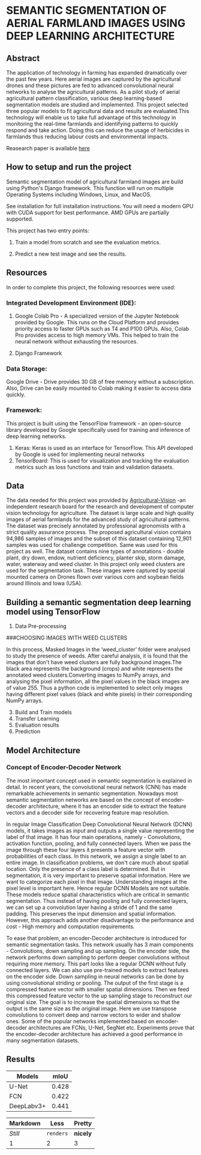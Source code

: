 # SEMANTIC SEGMENTATION OF AERIAL FARMLAND IMAGES USING DEEP LEARNING ARCHITECTURE

## Abstract 

The application of technology in farming has expanded dramatically over the past few years. Here aerial images are captured by the agricultural drones and these
pictures are fed to advanced convolutional neural networks to analyse the agricultural patterns. As a pilot study of aerial agricultural pattern classification,
various deep learning-based segmentation models are studied and implemented. This project selected
three popular models to fit agricultural data and results are evaluated.This technology will enable us to take full advantage of this technology in monitoring the real-time farmlands and identifying patterns to quickly respond and take action. Doing this can reduce the usage of herbicides in farmlands
thus reducing labour costs and environmental impacts.



Reasearch paper is available [here](https://github.com/HishamParol/DeepLearning-AerialFarmLand/blob/master/ResearchPaper.pdf)

## How to setup and run the project

Semantic segmentation model of agricultural farmland images are build using Python's Django framework. This function will run on multiple Operating Systems including Windows, Linux, and MacOS.

See installation for full installation instructions. You will need a modern GPU with CUDA support for best performance. AMD GPUs are partially supported.

This project has two entry points:
1. Train a model from scratch and see the evaluation metrics. 

2. Predict a new test image and see the results. 

## Resources

In order to complete this project, the following resources were used:

### Integrated Development Environment (IDE):
1. Google Colab Pro - A specialized version of the
Jupyter Notebook provided by Google. This runs on the Cloud Platform and provides priority access to
faster GPUs such as T4 and P100 GPUs. Also, Colab Pro provides access to high memory VMs. This
helped to train the neural network without exhausting the resources.

2. Django Framework

### Data Storage:
Google Drive - Drive provides 30 GB of free memory without a subscription. Also, Drive can be
easily mounted to Colab making it easier to access data quickly.

### Framework:
This project is built using the TensorFlow framework - an open-source library developed
by Google specifically used for training and inference of deep learning networks.
1. Keras: Keras is used as an interface for TensorFlow. This API developed by Google is used
for implementing neural networks
2. TensorBoard: This is used for visualization and tracking the evaluation metrics such as loss
functions and train and validation datasets.

## Data

The data needed for this project was provided by [Agricultural-Vision](https://www.agriculture-vision.com/agriculture-vision-2020/dataset)  -an independent research
board for the research and development of computer vision technology for agriculture. The dataset is
large scale and high quality images of aerial farmlands for the advanced study of agricultural patterns.
The dataset was precisely annotated by professional agronomists with a strict quality assurance process.
The proposed agricultural vision contains 94,986 samples of images and the subset of this dataset
containing 12,901 samples was used for challenge competition. Same was used for this project as well.
The dataset contains nine types of annotations - double plant, dry down, endow, nutrient deficiency,
planter skip, storm damage, water, waterway and weed cluster. In this project only weed clusters are
used for the segmentation task. These images were captured by special mounted camera on Drones
flown over various corn and soybean fields around Illinois and Iowa (USA).
## Building a semantic segmentation deep learning model using TensorFlow

1. Data Pre-processing

###CHOOSING IMAGES WITH WEED CLUSTERS

In this process, Masked Images in the ‘weed_cluster’ folder were analysed to study the presence of weeds. After careful analysis, it is found that the images that don't have weed clusters are fully background images.The black area represents the background (crops) and white represents the annotated weed clusters.Converting images to NumPy arrays, and analysing the pixel information, all the pixel values in the black images are of value 255. Thus a python code is implemented to select only images having different pixel values (black and white pixels) in their corresponding NumPy arrays.

3. Build and Train models
4. Transfer Learning
5. Evaluation results
6. Prediction 

## Model Architecture

### Concept of Encoder-Decoder Network

The most important concept used in semantic segmentation is explained in detail. In recent years, the convolutional neural network (CNN) has made remarkable achievements in semantic segmentation. Nowadays most semantic segmentation networks are based on the concept of encoder-decoder architecture, where it has an encoder side to extract the feature vectors and a decoder side for recovering feature map resolution.

In regular Image Classification Deep Convolutional Neural Network (DCNN) models, it takes images as input and outputs a single value representing the label of that image. It has four main operations, namely - Convolutions, activation function, pooling, and fully connected layers. When we pass the image through these four layers it presents a feature vector with probabilities of each class. In this network, we assign a single label to an entire image. In classification problems, we don't care much
about spatial location. Only the presence of a class label is determined. But in segmentation, it is very important to preserve spatial information. Here we want to categorize each pixel in that image. Understanding images at the pixel level is important here. Hence regular DCNN Models are not suitable. These models reduce spatial characteristics which are critical in semantic segmentation. Thus instead of having pooling and fully connected layers, we can set up a convolution layer having a stride of 1 and the same padding. This preserves the input dimension and spatial information. However, this approach adds another disadvantage to the performance and cost - High memory and computation requirements.

To ease that problem, an encoder-Decoder architecture is introduced for semantic segmentation tasks. This network usually has 3 main components - Convolutions, down sampling and up sampling. On the encoder side, the network performs down sampling to perform deeper convolutions without requiring more memory. This part looks like a regular DCNN without fully connected layers. We can also use pre-trained models to extract features on the encoder side. Down sampling in neural networks can be done by using convolutional striding or pooling. The output of the first stage is a compressed feature vector with smaller spatial dimensions. Then we feed this compressed feature vector to the up sampling stage to reconstruct our original size. The goal is to increase the spatial dimensions so that the output is the same size as the original image. Here we use transpose convolutions to convert deep and narrow vectors to wider and shallow ones. Some of the popular networks implemented based on encoder-decoder architectures are FCNs, U-Net, SegNet etc. Experiments prove that the encoder-decoder architecture has achieved a good performance in many segmentation datasets.

## Results

| Models       | mIoU         | 
| ------------- |:-------------:| 
| U-Net      | 0.428| 
| FCN     | 0.422      |   
| DeepLabv3+ | 0.441      |    



Markdown | Less | Pretty
--- | --- | ---
*Still* | `renders` | **nicely**
1 | 2 | 3


